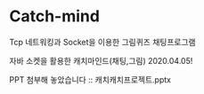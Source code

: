 # Catch-mind
Tcp 네트워킹과 Socket을 이용한 그림퀴즈 채팅프로그램

자바 소켓을 활용한 캐치마인드(채팅,그림) 
2020.04.05!

PPT 첨부해 놓았습니다 :: 캐치캐치프로젝트.pptx 
  
